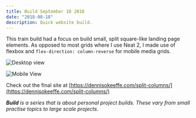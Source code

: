 ```yaml
---
title: Build September 18 2018
date: "2018-08-18"
description: Quick website build.
---
```


This train build had a focus on build small, split square-like landing page elements. As opposed to most grids where I use Neat 2, I made use of flexbox and `flex-direction: column-reverse` for mobile media grids.

![Desktop view](https://res.cloudinary.com/gitgoodclub/image/upload/v1537306064/icr1mblmhxlfezfrpn5h.png "Desktop view")

![Mobile View](https://res.cloudinary.com/gitgoodclub/image/upload/v1537306075/urtspghrm9x0cp6vudpv.png "Mobile view")

Check out the final site at [https://dennisokeeffe.com/split-columns/](https://dennisokeeffe.com/split-columns/)

_**Build** is a series that is about personal project builds. These vary from small practise topics to large scale projects._
